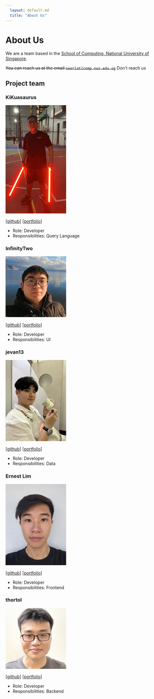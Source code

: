 ```yaml
---
  layout: default.md
  title: "About Us"
---
```


# About Us

We are a team based in the [School of Computing, National University of Singapore](http://www.comp.nus.edu.sg).

~~You can reach us at the email `seer[at]comp.nus.edu.sg`~~ Don't reach us

## Project team

### KiKuasaurus

<img src="images/kikuasaurus.png" width="200px">

[[github](https://github.com/kikuasaurus)]
[[portfolio](team/kikuasaurus.md)]

* Role: Developer
* Responsibilities: Query Language

### InfinityTwo

<img src="images/infinitytwo.png" width="200px">

[[github](http://github.com/infinitytwo)]
[[portfolio](team/infinitytwo.md)]

* Role: Developer
* Responsibilities: UI

### jevan13

<img src="images/jevan13.png" width="200px">

[[github](http://github.com/jevan13)] [[portfolio](team/jevan13.md)]

* Role: Developer
* Responsibilities: Data

### Ernest Lim

<img src="images/limernest.png" width="200px">

[[github](http://github.com/limernest)]
[[portfolio](team/limernest.md)]

* Role: Developer
* Responsibilities: Frontend

### thortol

<img src="images/thortol.png" width="200px">

[[github](http://github.com/thortol)]
[[portfolio](team/thortol.md)]

* Role: Developer
* Responsibilities: Backend
